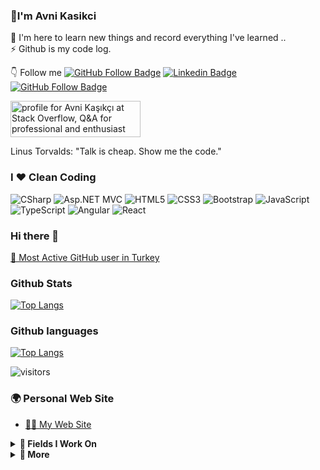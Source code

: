 ### 👋I'm Avni Kasikci   <br>
🌱 I'm here to learn new things and record everything I've learned .. <br>
⚡  Github is my code log. 

👇 Follow me [![GitHub Follow Badge](https://img.shields.io/github/followers/avnikasikci?label=follow&style=social)](https://github.com/avnikasikci) [![Linkedin Badge](https://img.shields.io/badge/-Linkedin-blue?style=flat&logo=Linkedin&logoColor=white&link=https://www.linkedin.com/in/avnikasikci01/)](https://www.linkedin.com/in/avnikasikci01/) 
[![GitHub Follow Badge](https://img.shields.io/badge/leetcode-red)](https://leetcode.com/avnikasikci/)



<a href="https://stackoverflow.com/users/12173540/avni-kasikci"><img src="https://stackoverflow.com/users/flair/12173540.png" width="208" height="58" alt="profile for Avni Kaşıkçı at Stack Overflow, Q&amp;A for professional and enthusiast programmers" title="profile for Avni at Stack Overflow, Q&amp;A for professional and enthusiast programmers"></a> <br>



Linus Torvalds: "Talk is cheap. Show me the code."

### I ❤️ Clean Coding
![CSharp](https://img.shields.io/badge/C%23-.NET%20CORE-green)
![Asp.NET MVC](https://img.shields.io/badge/C%23-Asp.Net%20MVC-blue)
![HTML5](https://img.shields.io/badge/-HTML5-E34F26?style=flat&logo=HTML5&logoColor=fff)
![CSS3](https://img.shields.io/badge/-CSS3-1572B6?style=flat&logo=CSS3&logoColor=fff)
![Bootstrap](https://img.shields.io/badge/-Bootstrap-563D7C?style=flat&logo=bootstrap&logoColor=fff)
![JavaScript](https://img.shields.io/badge/-JavaScript-F7DF1E?style=flat&logo=javascript&labelColor=000)
![TypeScript](https://img.shields.io/badge/-TypeScript-007ACC?style=flat&logo=typescript&logoColor=fff)
![Angular](https://img.shields.io/badge/-Angular-DD0031?style=flat&logo=angular&logoColor=fff)
![React](https://img.shields.io/badge/React-056676?style=flat&logo=react&logoColor=fff)

### Hi there 👋
[🥇 Most Active GitHub user in Turkey](https://commits.top/turkey.html)


### Github Stats
<!-- <img align='left' src="https://github-readme-stats.vercel.app/api?username=avnikasikci&show_icons=true&theme=gruvbox"> -->

<!-- <img  align='left' src="https://github-readme-stats.vercel.app/api/top-langs/?username=avnikasikci&layout=compact"> -->
[![Top Langs](https://github-readme-stats.vercel.app/api?username=avnikasikci&show_icons=true&theme=gruvbox)](https://github.com/avnikasikci/github-readme-stats)
### Github languages

[![Top Langs](https://github-readme-stats.vercel.app/api/top-langs/?username=avnikasikci&layout=compact)](https://github.com/avnikasikci/github-readme-stats)

![visitors](https://visitor-badge.laobi.icu/badge?page_id=avnikasikci)





### 🌍 Personal Web Site

- [🙋‍♂️ My Web Site](https://avnikasikci.studio/#/)
<!-- > 🤝 bir veya daha fazla kişinin sitenin büyümesine yardımcı olduğunu belirtir. -->

<details>
    <summary><b>🌟 Fields I Work On</b></summary>
  <br>
  - 🌄 Dotnet: WebApi,modernize,AngularJS,Testing,Unit,WebApp  
  - 🐍 Python: analytics,websocket_client, request, mouse, keyboard, instabot, pynput, logger, colorlog, subprocess, pathlib, os, platform, selenium, threding, oop, CI, pytest, unittest, doctest, package, ahk-wrapper
  - 👨‍💻 Autohotkey: window automation (show, hide, pin, transparent), clipboard, hotkey, hotstring, menubar, icon
  - ☕ Java / Kotlin: Thread, Listeners, JavaFX, RoomDB, Broadcast, Intent, Activity, Events, RcycleView, CardView
  - 🌃 VS Code: Theme extension, shortcuts, syntax extensions
  - 🌄 Intellij: Theme extension, VS Code Keymap shortcuts

  > 💁‍♂️For more detailed information [🌟 avnikasikci.studio](https://avnikasikci.studio/) You can look at my pages on it

</details>

<details>
    <summary><b>🧐 More</b></summary>
  <br>

  - 💁‍♂️ more detailed information
  [🌟avnikasikci.studio](https://avnikasikci.studio/about/#/) You can review my about me page and CV on the website

</details>


<!-- **avnikasikci/avnikasikci** is a ✨ _special_ ✨ repository because its `README.md` (this file) appears on your GitHub profile.

Here are some ideas to get you started:

- 🔭 I’m currently working on ...
- 🌱 I’m currently learning ...
- 👯 I’m looking to collaborate on ...
- 🤔 I’m looking for help with ...
- 💬 Ask me about ...
- 📫 How to reach me: ...
- 😄 Pronouns: ...
- ⚡ Fun fact: ... -->



